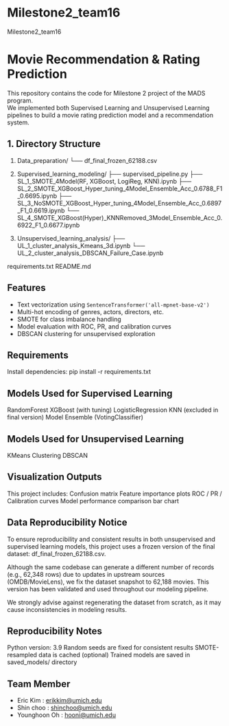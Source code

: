 # Milestone2_team16
Milestone2_team16


# Movie Recommendation & Rating Prediction

This repository contains the code for Milestone 2 project of the MADS program.  
We implemented both Supervised Learning and Unsupervised Learning pipelines to build a movie rating prediction model and a recommendation system.

## 1. Directory Structure

1. Data_preparation/
└── df_final_frozen_62188.csv

2. Supervised_learning_modeling/
├── supervised_pipeline.py
├── SL_1_SMOTE_4Model(RF, XGBoost, LogiReg, KNN).ipynb
├── SL_2_SMOTE_XGBoost_Hyper_tuning_4Model_Ensemble_Acc_0.6788_F1_0.6695.ipynb
├── SL_3_NoSMOTE_XGBoost_Hyper_tuning_4Model_Ensemble_Acc_0.6897_F1_0.6619.ipynb
└── SL_4_SMOTE_XGBoost(Hyper)_KNNRemoved_3Model_Ensemble_Acc_0.6922_F1_0.6677.ipynb

3. Unsupervised_learning_analysis/
├── UL_1_cluster_analysis_Kmeans_3d.ipynb
└── UL_2_cluster_analysis_DBSCAN_Failure_Case.ipynb

requirements.txt
README.md

## Features

- Text vectorization using `SentenceTransformer('all-mpnet-base-v2')`
- Multi-hot encoding of genres, actors, directors, etc.
- SMOTE for class imbalance handling
- Model evaluation with ROC, PR, and calibration curves
- DBSCAN clustering for unsupervised exploration

## Requirements
Install dependencies:
pip install -r requirements.txt

## Models Used for Supervised Learning
RandomForest
XGBoost (with tuning)
LogisticRegression
KNN (excluded in final version)
Model Ensemble (VotingClassifier)

## Models Used for Unsupervised Learning
KMeans Clustering
DBSCAN

## Visualization Outputs
This project includes:
Confusion matrix
Feature importance plots
ROC / PR / Calibration curves
Model performance comparison bar chart

## Data Reproducibility Notice
To ensure reproducibility and consistent results in both unsupervised and supervised learning models, this project uses a frozen version of the final dataset: df_final_frozen_62188.csv.

Although the same codebase can generate a different number of records (e.g., 62,348 rows) due to updates in upstream sources (OMDB/MovieLens), we fix the dataset snapshot to 62,188 movies. This version has been validated and used throughout our modeling pipeline.

We strongly advise against regenerating the dataset from scratch, as it may cause inconsistencies in modeling results.

## Reproducibility Notes
Python version: 3.9
Random seeds are fixed for consistent results
SMOTE-resampled data is cached (optional)
Trained models are saved in saved_models/ directory


## Team Member
- Eric Kim : erikkim@umich.edu
- Shin choo : shinchoo@umich.edu
- Younghoon Oh : hooni@umich.edu
